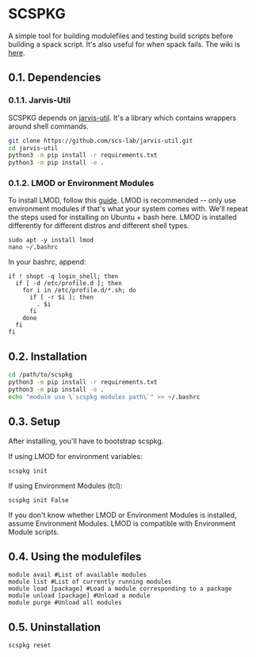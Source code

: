 # SCSPKG

A simple tool for building modulefiles and testing build scripts before building 
a spack script. It's also useful for when spack fails. 
The wiki is [here](https://github.com/scs-lab/scspkg/wiki).

## 0.1. Dependencies

### 0.1.1. Jarvis-Util
SCSPKG depends on [jarvis-util](https://github.com/scs-lab/jarvis-util).
It's a library which contains wrappers around shell commands.

```bash
git clone https://github.com/scs-lab/jarvis-util.git
cd jarvis-util
python3 -m pip install -r requirements.txt
python3 -m pip install -e .
```

### 0.1.2. LMOD or Environment Modules

To install LMOD, follow this [guide](https://lmod.readthedocs.io/en/latest/030_installing.html).
LMOD is recommended -- only use environment modules if that's what your system
comes with. We'll repeat the steps used for installing on Ubuntu + bash here.
LMOD is installed differently for different distros and different shell types.

```
sudo apt -y install lmod
nano ~/.bashrc
```

In your bashrc, append:
```
if ! shopt -q login_shell; then
  if [ -d /etc/profile.d ]; then
    for i in /etc/profile.d/*.sh; do
      if [ -r $i ]; then
        . $i
      fi
    done
  fi
fi
```

## 0.2. Installation

```bash
cd /path/to/scspkg
python3 -m pip install -r requirements.txt
python3 -m pip install -e .
echo "module use \`scspkg modules path\`" >> ~/.bashrc
```

## 0.3. Setup

After installing, you'll have to bootstrap scspkg.

If using LMOD for environment variables:
```
scspkg init
```

If using Environment Modules (tcl):
```
scspkg init False
```

If you don't know whether LMOD or Environment Modules is installed, assume 
Environment Modules. LMOD is compatible with Environment Module scripts.

## 0.4. Using the modulefiles

```{bash}
module avail #List of available modules
module list #List of currently running modules
module load [package] #Load a module corresponding to a package
module unload [package] #Unload a module
module purge #Unload all modules
```

## 0.5. Uninstallation

```
scspkg reset
```